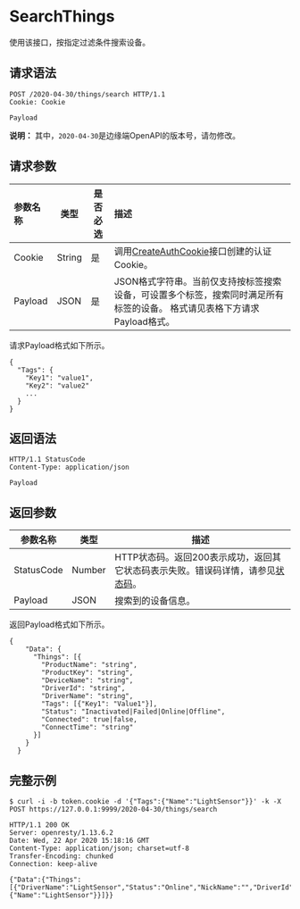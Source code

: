 # SearchThings

使用该接口，按指定过滤条件搜索设备。

## 请求语法

```
POST /2020-04-30/things/search HTTP/1.1
Cookie: Cookie

Payload
```

**说明：** 其中，`2020-04-30`是边缘端OpenAPI的版本号，请勿修改。

## 请求参数

|参数名称|类型|是否必选|描述|
|:---|--|----|:-|
|Cookie|String|是|调用[CreateAuthCookie](/cn.zh-CN/物联网边缘计算（旧版本）/边缘端开发指南/边缘端OpenAPI/身份认证/CreateAuthCookie.md)接口创建的认证Cookie。|
|Payload|JSON|是|JSON格式字符串。当前仅支持按标签搜索设备，可设置多个标签，搜索同时满足所有标签的设备。 格式请见表格下方请求Payload格式。 |

请求Payload格式如下所示。

```
{
  "Tags": {
    "Key1": "value1",
    "Key2": "value2"
    ...
  }
}
```

## 返回语法

```
HTTP/1.1 StatusCode
Content-Type: application/json

Payload
```

## 返回参数

|参数名称|类型|描述|
|----|--|--|
|StatusCode|Number|HTTP状态码。返回200表示成功，返回其它状态码表示失败。错误码详情，请参见[状态码](/cn.zh-CN/物联网边缘计算（旧版本）/边缘端开发指南/边缘端OpenAPI/状态码.md)。|
|Payload|JSON|搜索到的设备信息。|

返回Payload格式如下所示。

```
{   
    "Data": {
      "Things": [{
        "ProductName": "string",
        "ProductKey": "string",
        "DeviceName": "string",
        "DriverId": "string",
        "DriverName": "string",
        "Tags": [{"Key1": "Value1"}],
        "Status": "Inactivated|Failed|Online|Offline",
        "Connected": true|false,
        "ConnectTime": "string"
      }]
    }
  }
```

## 完整示例

```
$ curl -i -b token.cookie -d '{"Tags":{"Name":"LightSensor"}}' -k -X POST https://127.0.0.1:9999/2020-04-30/things/search

HTTP/1.1 200 OK
Server: openresty/1.13.6.2
Date: Wed, 22 Apr 2020 15:18:16 GMT
Content-Type: application/json; charset=utf-8
Transfer-Encoding: chunked
Connection: keep-alive

{"Data":{"Things":[{"DriverName":"LightSensor","Status":"Online","NickName":"","DriverId":"e0bb1b48964e4519b4a52f9b****1dd3","ProductKey":"a1t****n42K","Connected":true,"ConnectTime":"1587526047107","DeviceName":"test","ProductName":"","Tags":{"Name":"LightSensor"}}]}}
```

